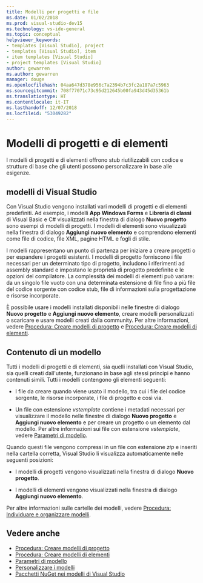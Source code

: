 ```yaml
---
title: Modelli per progetti e file
ms.date: 01/02/2018
ms.prod: visual-studio-dev15
ms.technology: vs-ide-general
ms.topic: conceptual
helpviewer_keywords:
- templates [Visual Studio], project
- templates [Visual Studio], item
- item templates [Visual Studio]
- project templates [Visual Studio]
author: gewarren
ms.author: gewarren
manager: douge
ms.openlocfilehash: 04aa647d378e956c7a2394b7c3fc2a187a7c5963
ms.sourcegitcommit: 708f77071c73c95d212645b00fa943d45d35361b
ms.translationtype: HT
ms.contentlocale: it-IT
ms.lasthandoff: 12/07/2018
ms.locfileid: "53049282"
---
```

# <a name="project-and-item-templates"></a>Modelli di progetti e di elementi

I modelli di progetti e di elementi offrono stub riutilizzabili con codice e strutture di base che gli utenti possono personalizzare in base alle esigenze.

## <a name="visual-studio-templates"></a>modelli di Visual Studio

Con Visual Studio vengono installati vari modelli di progetti e di elementi predefiniti. Ad esempio, i modelli **App Windows Forms** e **Libreria di classi** di Visual Basic e C# visualizzati nella finestra di dialogo **Nuovo progetto** sono esempi di modelli di progetti. I modelli di elementi sono visualizzati nella finestra di dialogo **Aggiungi nuovo elemento** e comprendono elementi come file di codice, file XML, pagine HTML e fogli di stile.

I modelli rappresentano un punto di partenza per iniziare a creare progetti o per espandere i progetti esistenti. I modelli di progetto forniscono i file necessari per un determinato tipo di progetto, includono i riferimenti ad assembly standard e impostano le proprietà di progetto predefinite e le opzioni del compilatore. La complessità dei modelli di elementi può variare: da un singolo file vuoto con una determinata estensione di file fino a più file del codice sorgente con codice stub, file di informazioni sulla progettazione e risorse incorporate.

È possibile usare i modelli installati disponibili nelle finestre di dialogo **Nuovo progetto** e **Aggiungi nuovo elemento**, creare modelli personalizzati o scaricare e usare modelli creati dalla community. Per altre informazioni, vedere [Procedura: Creare modelli di progetto](../ide/how-to-create-project-templates.md) e [Procedura: Creare modelli di elementi](../ide/how-to-create-item-templates.md).

## <a name="contents-of-a-template"></a>Contenuto di un modello

Tutti i modelli di progetti e di elementi, sia quelli installati con Visual Studio, sia quelli creati dall'utente, funzionano in base agli stessi principi e hanno contenuti simili. Tutti i modelli contengono gli elementi seguenti:

- I file da creare quando viene usato il modello, tra cui i file del codice sorgente, le risorse incorporate, i file di progetto e così via.

- Un file con estensione *vstemplate* contiene i metadati necessari per visualizzare il modello nelle finestre di dialogo **Nuovo progetto** e **Aggiungi nuovo elemento** e per creare un progetto o un elemento dal modello. Per altre informazioni sui file con estensione *vstemplate*, vedere [Parametri di modello](../ide/template-parameters.md).

Quando questi file vengono compressi in un file con estensione *zip* e inseriti nella cartella corretta, Visual Studio li visualizza automaticamente nelle seguenti posizioni:

- I modelli di progetti vengono visualizzati nella finestra di dialogo **Nuovo progetto**.

- I modelli di elementi vengono visualizzati nella finestra di dialogo **Aggiungi nuovo elemento**.

Per altre informazioni sulle cartelle dei modelli, vedere [Procedura: Individuare e organizzare modelli](../ide/how-to-locate-and-organize-project-and-item-templates.md).

## <a name="see-also"></a>Vedere anche

- [Procedura: Creare modelli di progetto](../ide/how-to-create-project-templates.md)
- [Procedura: Creare modelli di elementi](../ide/how-to-create-item-templates.md)
- [Parametri di modello](../ide/template-parameters.md)
- [Personalizzare i modelli](../ide/customizing-project-and-item-templates.md)
- [Pacchetti NuGet nei modelli di Visual Studio](/nuget/visual-studio-extensibility/visual-studio-templates)